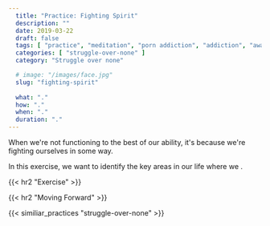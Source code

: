 ```yaml
---
  title: "Practice: Fighting Spirit"
  description: ""
  date: 2019-03-22
  draft: false
  tags: [ "practice", "meditation", "porn addiction", "addiction", "awareness", "awareness exercises", "perspective", "nofap", "neverfap", "neverfap deluxe" ]
  categories: [ "struggle-over-none" ]
  category: "Struggle over none"

  # image: "/images/face.jpg"
  slug: "fighting-spirit"
  
  what: "."
  how: "."
  when: "."
  duration: "."
---
```


<!-- {{< hr2 "Context" >}} -->

When we're not functioning to the best of our ability, it's because we're fighting ourselves in some way. 

In this exercise, we want to identify the key areas in our life where we .

{{< hr2 "Exercise" >}}


{{< hr2 "Moving Forward" >}}

 

{{< similiar_practices "struggle-over-none" >}}


<!-- 
{{< hr2 "Additional Resources" >}}  -->

<!-- maybe link to other  -->

